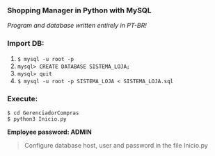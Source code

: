 ### Shopping Manager in Python with MySQL

*Program and database written entirely in PT-BR!*

### Import DB:

1. ```$ mysql -u root -p```
2. ```mysql> CREATE DATABASE SISTEMA_LOJA;```
3. ```mysql> quit```
4. ```$ mysql -u root -p SISTEMA_LOJA < SISTEMA_LOJA.sql```

### Execute:
  
```
$ cd GerenciadorCompras
$ python3 Inicio.py
```
	
**Employee password: ADMIN**

> Configure database host, user and password in the file Inicio.py
